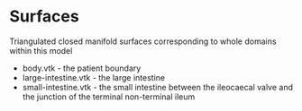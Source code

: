 # Surfaces

Triangulated closed manifold surfaces corresponding to whole
domains within this model

* body.vtk - the patient boundary
* large-intestine.vtk  - the large intestine
* small-intestine.vtk - the small intestine between the ileocaecal valve
                        and the junction of the terminal non-terminal ileum
